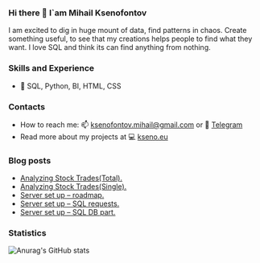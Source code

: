 ### Hi there 👋 I`am Mihail Ksenofontov
I am excited to dig in huge mount of data, find patterns in chaos. Create something useful, to see that my creations helps people to find what they want. 
I love SQL and think its can find anything from nothing.

### Skills and Experience
* 💼 SQL, Python, BI, HTML, CSS

### Contacts
* How to reach me: 📫 ksenofontov.mihail@gmail.com or 💬 [Telegram](https://t.me/psqlpro)
* Read more about my projects at 💻 [kseno.eu](https://www.kseno.eu)

### Blog posts
<!-- BLOG-POST-LIST:START -->
- [Analyzing Stock Trades&lpar;Total&rpar;.](https://psql.pro/analyzing-stock-tradestotal/)
- [Analyzing Stock Trades&lpar;Single&rpar;.](https://psql.pro/analyzing-stock-trades-single/)
- [Server set up – roadmap.](https://psql.pro/server-set-up-roadmap/)
- [Server set up – SQL requests.](https://psql.pro/server-set-up-sql-requests/)
- [Server set up – SQL DB part.](https://psql.pro/server-set-up-sql-part/)
<!-- BLOG-POST-LIST:END -->

### Statistics

![Anurag's GitHub stats](https://github-readme-stats.vercel.app/api?username=KsenoLv&show_icons=true&theme=transparent)
